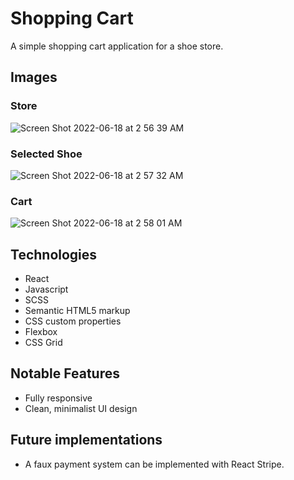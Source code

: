 # Shopping Cart

A simple shopping cart application for a shoe store.

## Images
### Store
![Screen Shot 2022-06-18 at 2 56 39 AM](https://user-images.githubusercontent.com/72288176/174432738-26a4c136-46d3-4941-9014-09c1bd6bff7e.png)
### Selected Shoe
![Screen Shot 2022-06-18 at 2 57 32 AM](https://user-images.githubusercontent.com/72288176/174432744-74daa24d-f635-4284-a102-23bac223f8fb.png)
### Cart
![Screen Shot 2022-06-18 at 2 58 01 AM](https://user-images.githubusercontent.com/72288176/174432746-15a55779-3b8e-4b9d-ba07-9fea2da582ef.png)


## Technologies
* React
* Javascript
* SCSS
* Semantic HTML5 markup
* CSS custom properties
* Flexbox
* CSS Grid

## Notable Features
* Fully responsive
* Clean, minimalist UI design

## Future implementations
* A faux payment system can be implemented with React Stripe.


